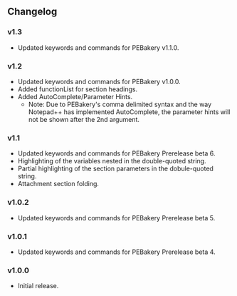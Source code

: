 ## Changelog

### v1.3

- Updated keywords and commands for PEBakery v1.1.0.

### v1.2

- Updated keywords and commands for PEBakery v1.0.0.
- Added functionList for section headings.
- Added AutoComplete/Parameter Hints.
  - Note: Due to PEBakery's comma delimited syntax and the way Notepad++ has implemented AutoComplete, the parameter hints will not be shown after the 2nd argument.

### v1.1

- Updated keywords and commands for PEBakery Prerelease beta 6.
- Highlighting of the variables nested in the double-quoted string.
- Partial highlighting of the section parameters in the dobule-quoted string.
- Attachment section folding.

### v1.0.2

- Updated keywords and commands for PEBakery Prerelease beta 5.

### v1.0.1

- Updated keywords and commands for PEBakery Prerelease beta 4.

### v1.0.0

- Initial release.
